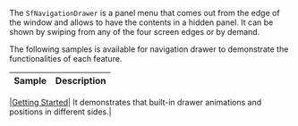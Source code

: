 The `SfNavigationDrawer` is a panel menu that comes out from the edge of the window and allows to have the contents in a hidden panel. It can be shown by swiping from any of the four screen edges or by demand. 

 The following samples is available for navigation drawer to demonstrate the functionalities of each feature. 

 

| Sample | Description | 
| ------ | ----------- | 

|[Getting Started](NavigationDrawer/Samples/NavigationDrawer_Main)| It demonstrates that built-in drawer animations and positions in different sides.| 

 
 

 